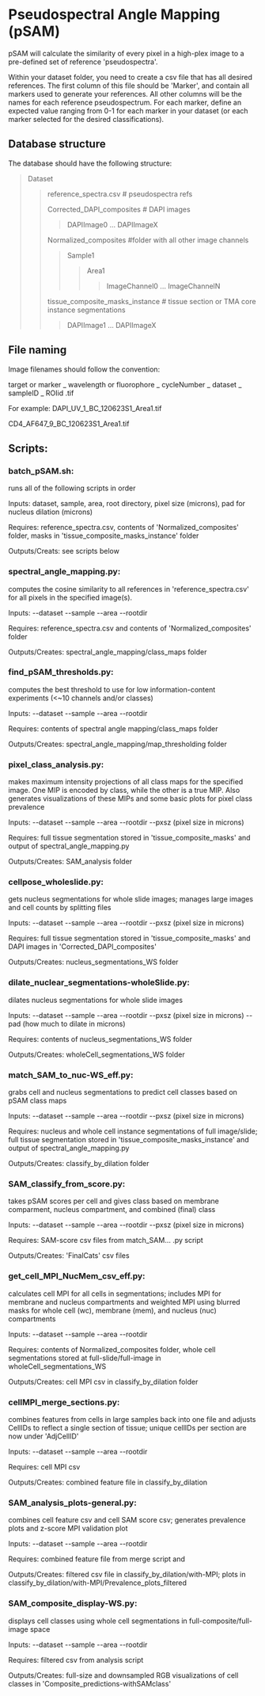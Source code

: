 # Pseudospectral Angle Mapping (pSAM)

pSAM will calculate the similarity of every pixel in a high-plex image to a pre-defined set of reference 'pseudospectra'.

Within your dataset folder, you need to create a csv file that has all desired references. The first column of this file should be 'Marker', and contain all markers used to generate your references. All other columns will be the names for each reference pseudospectrum. For each marker, define an expected value ranging from 0-1 for each marker in your dataset (or each marker selected for the desired classifications).

## Database structure
The database should have the following structure:
> Dataset
>> reference_spectra.csv # pseudospectra refs
>>>
>> Corrected_DAPI_composites # DAPI images
>>> DAPIImage0
>>> ...
>>> DAPIImageX
>>> 
>> Normalized_composites #folder with all other image channels
>>> Sample1
>>>> Area1
>>>>> ImageChannel0
>>>>> ...
>>>>> ImageChannelN
>>>>> 
>> tissue_composite_masks_instance # tissue section or TMA core instance segmentations
>>> DAPIImage1
>>> ...
>>> DAPIImageX

## File naming
Image filenames should follow the convention:

target or marker _ wavelength or fluorophore _ cycleNumber _ dataset _ sampleID _ ROIid .tif

For example:
DAPI_UV_1_BC_120623S1_Area1.tif

CD4_AF647_9_BC_120623S1_Area1.tif


## Scripts:

### batch_pSAM.sh: 
runs all of the following scripts in order

Inputs: dataset, sample, area, root directory, pixel size (microns), pad for nucleus dilation (microns)

Requires: reference_spectra.csv, contents of 'Normalized_composites' folder, masks in 'tissue_composite_masks_instance' folder

Outputs/Creats: see scripts below

### spectral_angle_mapping.py: 
computes the cosine similarity to all references in 'reference_spectra.csv' for all pixels in the specified image(s).

Inputs: --dataset --sample --area --rootdir

Requires: reference_spectra.csv and contents of 'Normalized_composites' folder

Outputs/Creates: spectral_angle_mapping/class_maps folder

### find_pSAM_thresholds.py: 
computes the best threshold to use for low information-content experiments (<~10 channels and/or classes)

Inputs: --dataset --sample --area --rootdir

Requires: contents of spectral angle mapping/class_maps folder

Outputs/Creates: spectral_angle_mapping/map_thresholding folder

### pixel_class_analysis.py: 
makes maximum intensity projections of all class maps for the specified image. One MIP is encoded by class, while the other is a true MIP. Also generates visualizations of these MIPs and some basic plots for pixel class prevalence

Inputs: --dataset --sample --area --rootdir --pxsz (pixel size in microns)

Requires: full tissue segmentation stored in 'tissue_composite_masks' and output of spectral_angle_mapping.py

Outputs/Creates: SAM_analysis folder

### cellpose_wholeslide.py: 
gets nucleus segmentations for whole slide images; manages large images and cell counts by splitting files

Inputs: --dataset --sample --area --rootdir --pxsz (pixel size in microns)

Requires: full tissue segmentation stored in 'tissue_composite_masks' and DAPI images in 'Corrected_DAPI_composites'

Outputs/Creates: nucleus_segmentations_WS folder

### dilate_nuclear_segmentations-wholeSlide.py: 
dilates nucleus segmentations for whole slide images

Inputs: --dataset --sample --area --rootdir --pxsz (pixel size in microns) --pad (how much to dilate in microns) 

Requires: contents of nucleus_segmentations_WS folder

Outputs/Creates: wholeCell_segmentations_WS folder

### match_SAM_to_nuc-WS_eff.py: 
grabs cell and nucleus segmentations to predict cell classes based on pSAM class maps

Inputs: --dataset --sample --area --rootdir --pxsz (pixel size in microns)

Requires: nucleus and whole cell instance segmentations of full image/slide; full tissue segmentation stored in 'tissue_composite_masks_instance' and output of spectral_angle_mapping.py

Outputs/Creates: classify_by_dilation folder

### SAM_classify_from_score.py: 
takes pSAM scores per cell and gives class based on membrane comparment, nucleus compartment, and combined (final) class

Inputs: --dataset --sample --area --rootdir --pxsz (pixel size in microns)

Requires: SAM-score csv files from match_SAM... .py script

Outputs/Creates: 'FinalCats' csv files

### get_cell_MPI_NucMem_csv_eff.py: 
calculates cell MPI for all cells in segmentations; includes MPI for membrane and nucleus compartments and weighted MPI using blurred masks for whole cell (wc), membrane (mem), and nucleus (nuc) compartments

Inputs: --dataset --sample --area --rootdir

Requires: contents of Normalized_composites folder, whole cell segmentations stored at full-slide/full-image in wholeCell_segmentations_WS

Outputs/Creates: cell MPI csv in classify_by_dilation folder

### cellMPI_merge_sections.py: 
combines features from cells in large samples back into one file and adjusts CellIDs to reflect a single section of tissue; unique cellIDs per section are now under 'AdjCellID'

Inputs: --dataset --sample --area --rootdir

Requires: cell MPI csv 

Outputs/Creates: combined feature file in classify_by_dilation

### SAM_analysis_plots-general.py: 
combines cell feature csv and cell SAM score csv; generates prevalence plots and z-score MPI validation plot

Inputs: --dataset --sample --area --rootdir

Requires: combined feature file from merge script and 

Outputs/Creates: filtered csv file in classify_by_dilation/with-MPI; plots in classify_by_dilation/with-MPI/Prevalence_plots_filtered

### SAM_composite_display-WS.py: 
displays cell classes using whole cell segmentations in full-composite/full-image space

Inputs: --dataset --sample --area --rootdir

Requires: filtered csv from analysis script

Outputs/Creates: full-size and downsampled RGB visualizations of cell classes in 'Composite_predictions-withSAMclass'




